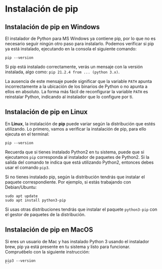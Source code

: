 # Instalación de pip

## Instalación de pip en Windows

El instalador de Python para MS Windows ya contiene pip, por lo que no es necesario seguir ningún otro paso para instalarlo. 
Podemos verificar si pip ya está instalado, ejecutando en la consola el siguiente comando:

```
pip --version
```

Si pip está instalado correctamente, verás un mensaje con la versión instalada, algo como: `pip 21.2.4 from ... (python 3.x)`.

La ausencia de este mensaje puede significar que la variable `PATH` apunta incorrectamente a la ubicación de los binarios de Python o no apunta a ellos en absoluto. La forma más fácil de reconfigurar la variable `PATH` es reinstalar Python, indicando al instalador que lo configure por ti.

## Instalación de pip en Linux

En **Linux**, la instalación de **pip** puede variar según la distribución que estés utilizando. Lo primero, vamos a verificar la instalación de pip, para ello ejecuta en el terminal:

```
pip --version
```

Recuerda que si tienes instalado Python2 en tu sistema, puede que si ejecutamos `pip` corresponda al instalador de paquetes de Python2. Si la salida del comando te indica que está utilizando Python2, entonces debes usar el comando `pip3`.

Si no tienes instalado pip, según la distribución tendrás que instalar el paquete correspondiente. Por ejemplo, si estás trabajando con Debian/Ubuntu:

```
sudo apt update
sudo apt install python3-pip
```

Si usas otras distribuciones tendrás que instalar el paquete `python3-pip` con el gestor de paquetes de la distribución.

## Instalación de pip en MacOS

Si eres un usuario de Mac y has instalado Python 3 usando el instalador brew, pip ya está presente en tu sistema y listo para funcionar. Compruébelo con la siguiente instrucción:

```
pip3 --version
``
